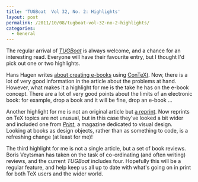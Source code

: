 ```yaml
---
title: 'TUGBoat  Vol 32, No. 2: Highlights'
layout: post
permalink: /2011/10/08/tugboat-vol-32-no-2-highlights/
categories:
  - General
---
```

The regular arrival of [_TUGBoat_](https://tug.org/tugboat) is always welcome, and a chance for an interesting read. Everyone will have their favourite entry, but I thought I'd pick out one or two highlights.

Hans Hagen writes [about creating e-books](https://tug.org/members/TUGboat/tb32-2/tb101hagen.pdf) using [ConTeXt](http://wiki.contextgarden.net). Now, there is a lot of very good information in the article about the problems at hand. However, what makes it a highlight for me is the take he has on the e-book concept. There are a lot of very good points about the limits of an electronic book: for example, drop a book and it will be fine, drop an e-book …

Another highlight for me is not an original article but [a reprint](https://tug.org/TUGboat/tb32-2/tb101shaw.pdf). Now reprints on TeX topics are not unusual, but in this case they've looked a bit wider and included one from [_Print_](http://www.printmag.com), a magazine dedicated to visual design. Looking at books as design objects, rather than as something to code, is a refreshing change (at least for me)!

The third highlight for me is not a single article, but a set of book reviews. Boris Veytsman has taken on the task of co-ordinating (and often writing) reviews, and the current _TUGBoat_ includes four. Hopefully this will be a regular feature, and help keep us all up to date with what's going on in print for both TeX users and the wider world.

